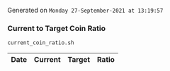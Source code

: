Generated on `Monday 27-September-2021 at 13:19:57`

### Current to Target Coin Ratio
`current_coin_ratio.sh`

Date|Current|Target|Ratio
---|---|---|---
